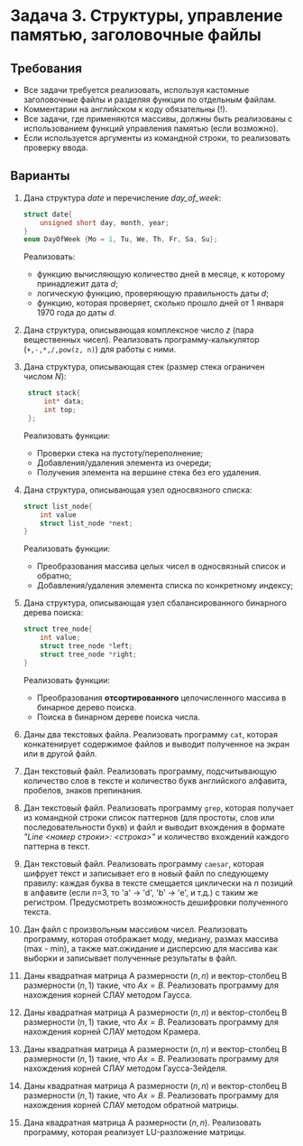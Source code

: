 # Задача 3. Структуры, управление памятью, заголовочные файлы

## Требования

+ Все задачи требуется реализовать, используя кастомные заголовочные файлы и разделяя функции по отдельным файлам.
+ Комментарии на английском к коду обязательны (!).
+ Все задачи, где применяются массивы, должны быть реализованы с использованием функций управления памятью (если возможно).
+ Если используется аргументы из командной строки, то реализовать проверку ввода.

## Варианты

1. Дана структура *date* и перечисление *day_of_week*:

    ```c
    struct date{
        unsigned short day, month, year;
    }
    enum DayOfWeek {Mo = 1, Tu, We, Th, Fr, Sa, Su};
    ```

    Реализовать:
    + функцию вычисляющую количество дней в месяце, к которому принадлежит дата *d*;
    + логическую функцию, проверяющую правильность даты *d*;
    + функцию, которая проверяет, сколько прошло дней от 1 января 1970 года до даты *d*.

2. Дана структура, описывающая комплексное число *z* (пара вещественных чисел). Реализовать программу-калькулятор (```+,-,*,/,pow(z, n)```) для работы с ними.
3. Дана структура, описывающая стек (размер стека ограничен числом *N*):

   ```c
    struct stack{
        int* data;
        int top;
    };
    ```

    Реализовать функции:
    + Проверки стека на пустоту/переполнение;
    + Добавления/удаления элемента из очереди;
    + Получения элемента на вершине стека без его удаления.

4. Дана структура, описывающая узел односвязного списка:

    ```c
    struct list_node{
        int value
        struct list_node *next;
    }
    ```

    Реализовать функции:
    + Преобразования массива целых чисел в односвязный список и обратно;
    + Добавления/удаления элемента списка по конкретному индексу;
  
5. Дана структура, описывающая узел сбалансированного бинарного дерева поиска:

    ```c
    struct tree_node{
        int value;
        struct tree_node *left;
        struct tree_node *right;
    }
    ```

    Реализовать функции:
    + Преобразования **отсортированного** целочисленного массива в бинарное дерево поиска.
    + Поиска в бинарном дереве поиска числа.

6. Даны два текстовых файла. Реализовать программу ```cat```, которая конкатенирует содержимое файлов и выводит полученное на экран или в другой файл.
7. Дан текстовый файл. Реализовать программу, подсчитывающую количество слов в тексте и количество букв английского алфавита, пробелов, знаков препинания.
8. Дан текстовый файл. Реализовать программу ```grep```, которая получает из командной строки список паттернов (для простоты, слов или последовательности букв) и файл и выводит вхождения в формате *"Line <номер строки>: <строка>"* и количество вхождений каждого паттерна в текст.
9. Дан текстовый файл. Реализовать программу ```caesar```, которая шифрует текст и записывает его в новый файл по следующему правилу: каждая буква в тексте смещается циклически на *n* позиций в алфавите (если *n*=3, то 'a' -> 'd', 'b' -> 'e', и т.д.) с таким же регистром. Предусмотреть возможность дешифровки полученного текста.
10. Дан файл с произвольным массивом чисел. Реализовать программу, которая отображает моду, медиану, размах массива (max - min), а также мат.ожидание и дисперсию для массива как выборки и записывает полученные результаты в файл.
11. Даны квадратная матрица A размерности $(n, n)$ и вектор-столбец B размерности $(n, 1)$ такие, что $Ax = B$. Реализовать программу для нахождения корней СЛАУ методом Гаусса.
12. Даны квадратная матрица A размерности $(n, n)$ и вектор-столбец B размерности $(n, 1)$ такие, что $Ax = B$. Реализовать программу для нахождения корней СЛАУ методом Крамера.
13. Даны квадратная матрица A размерности $(n, n)$ и вектор-столбец B размерности $(n, 1)$ такие, что $Ax = B$. Реализовать программу для нахождения корней СЛАУ методом Гаусса-Зейделя.
14. Даны квадратная матрица A размерности $(n, n)$ и вектор-столбец B размерности $(n, 1)$ такие, что $Ax = B$. Реализовать программу для нахождения корней СЛАУ методом обратной матрицы.
15. Дана квадратная матрица A размерности $(n, n)$. Реализовать программу, которая реализует LU-разложение матрицы.
